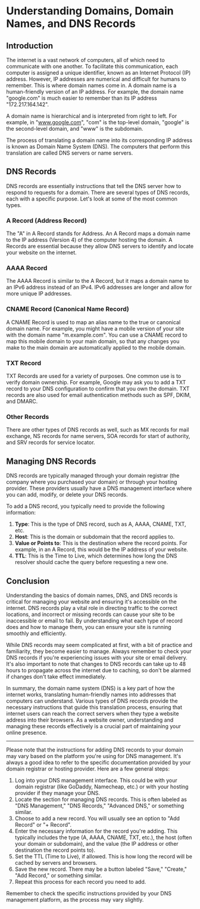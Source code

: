 
# Understanding Domains, Domain Names, and DNS Records

## Introduction

The internet is a vast network of computers, all of which need to communicate with one another. To facilitate this communication, each computer is assigned a unique identifier, known as an Internet Protocol (IP) address. However, IP addresses are numerical and difficult for humans to remember. This is where domain names come in. A domain name is a human-friendly version of an IP address. For example, the domain name "google.com" is much easier to remember than its IP address "172.217.164.142".

A domain name is hierarchical and is interpreted from right to left. For example, in "www.google.com", "com" is the top-level domain, "google" is the second-level domain, and "www" is the subdomain.

The process of translating a domain name into its corresponding IP address is known as Domain Name System (DNS). The computers that perform this translation are called DNS servers or name servers.

## DNS Records

DNS records are essentially instructions that tell the DNS server how to respond to requests for a domain. There are several types of DNS records, each with a specific purpose. Let's look at some of the most common types.

### A Record (Address Record)

The "A" in A Record stands for Address. An A Record maps a domain name to the IP address (Version 4) of the computer hosting the domain. A Records are essential because they allow DNS servers to identify and locate your website on the internet.

### AAAA Record

The AAAA Record is similar to the A Record, but it maps a domain name to an IPv6 address instead of an IPv4. IPv6 addresses are longer and allow for more unique IP addresses.

### CNAME Record (Canonical Name Record)

A CNAME Record is used to map an alias name to the true or canonical domain name. For example, you might have a mobile version of your site with the domain name "m.example.com". You can use a CNAME record to map this mobile domain to your main domain, so that any changes you make to the main domain are automatically applied to the mobile domain.

### TXT Record

TXT Records are used for a variety of purposes. One common use is to verify domain ownership. For example, Google may ask you to add a TXT record to your DNS configuration to confirm that you own the domain. TXT records are also used for email authentication methods such as SPF, DKIM, and DMARC.

### Other Records

There are other types of DNS records as well, such as MX records for mail exchange, NS records for name servers, SOA records for start of authority, and SRV records for service locator.

## Managing DNS Records

DNS records are typically managed through your domain registrar (the company where you purchased your domain) or through your hosting provider. These providers usually have a DNS management interface where you can add, modify, or delete your DNS records.

To add a DNS record, you typically need to provide the following information:

1. **Type**: This is the type of DNS record, such as A, AAAA, CNAME, TXT, etc.
2. **Host**: This is the domain or subdomain that the record applies to.
3. **Value or Points to**: This is the destination where the record points. For example, in an A Record, this would be the IP address of your website.
4. **TTL**: This is the Time to Live, which determines how long the DNS resolver should cache the query before requesting a new one.

## Conclusion

Understanding the basics of domain names, DNS, and DNS records is critical for managing your website and ensuring it's accessible on the internet. DNS records play a vital role in directing traffic to the correct locations, and incorrect or missing records can cause your site to be inaccessible or email to fail. By understanding what each type of record does and how to manage them, you can ensure your site is running smoothly and efficiently.

While DNS records may seem complicated at first, with a bit of practice and familiarity, they become easier to manage. Always remember to check your DNS records if you're experiencing issues with your site or email delivery. It's also important to note that changes to DNS records can take up to 48 hours to propagate across the internet due to caching, so don't be alarmed if changes don't take effect immediately.

In summary, the domain name system (DNS) is a key part of how the internet works, translating human-friendly names into addresses that computers can understand. Various types of DNS records provide the necessary instructions that guide this translation process, ensuring that internet users can reach the correct servers when they type a website address into their browsers. As a website owner, understanding and managing these records effectively is a crucial part of maintaining your online presence.

---

Please note that the instructions for adding DNS records to your domain may vary based on the platform you're using for DNS management. It's always a good idea to refer to the specific documentation provided by your domain registrar or hosting provider. Here are a few general steps:

1. Log into your DNS management interface. This could be with your domain registrar (like GoDaddy, Namecheap, etc.) or with your hosting provider if they manage your DNS.
2. Locate the section for managing DNS records. This is often labeled as "DNS Management," "DNS Records," "Advanced DNS," or something similar.
3. Choose to add a new record. You will usually see an option to "Add Record" or "+ Record".
4. Enter the necessary information for the record you're adding. This typically includes the type (A, AAAA, CNAME, TXT, etc.), the host (often your domain or subdomain), and the value (the IP address or other destination the record points to).
5. Set the TTL (Time to Live), if allowed. This is how long the record will be cached by servers and browsers.
6. Save the new record. There may be a button labeled "Save," "Create," "Add Record," or something similar.
7. Repeat this process for each record you need to add.

Remember to check the specific instructions provided by your DNS management platform, as the process may vary slightly.